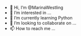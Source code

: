 - 👋 Hi, I’m @MarinaWestling
- 👀 I’m interested in ...
- 🌱 I’m currently learning Python
- 💞️ I’m looking to collaborate on ...
- 📫 How to reach me ...

<!---
MarinaWestling/MarinaWestling is a ✨ special ✨ repository because its `README.md` (this file) appears on your GitHub profile.
You can click the Preview link to take a look at your changes.
--->
